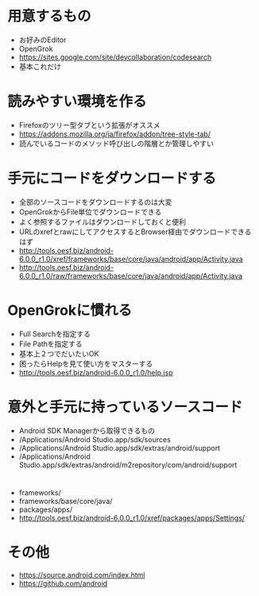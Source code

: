
# 用意するもの

* お好みのEditor
* OpenGrok
* https://sites.google.com/site/devcollaboration/codesearch
* 基本これだけ


# 読みやすい環境を作る

* Firefoxのツリー型タブという拡張がオススメ
* https://addons.mozilla.org/ja/firefox/addon/tree-style-tab/
* 読んでいるコードのメソッド呼び出しの階層とか管理しやすい


# 手元にコードをダウンロードする

* 全部のソースコードをダウンロードするのは大変
* OpenGrokからFile単位でダウンロードできる
* よく参照するファイルはダウンロードしておくと便利
* URLのxrefとrawにしてアクセスするとBrowser経由でダウンロードできるはず
* http://tools.oesf.biz/android-6.0.0_r1.0/xref/frameworks/base/core/java/android/app/Activity.java
* http://tools.oesf.biz/android-6.0.0_r1.0/raw/frameworks/base/core/java/android/app/Activity.java


# OpenGrokに慣れる

* Full Searchを指定する
* File Pathを指定する
* 基本上２つでだいたいOK
* 困ったらHelpを見て使い方をマスターする
* http://tools.oesf.biz/android-6.0.0_r1.0/help.jsp


# 意外と手元に持っているソースコード

* Android SDK Managerから取得できるもの
* /Applications/Android Studio.app/sdk/sources
* /Applications/Android Studio.app/sdk/extras/android/support
* /Applications/Android Studio.app/sdk/extras/android/m2repository/com/android/support

# 

* frameworks/
* frameworks/base/core/java/
* packages/apps/
* http://tools.oesf.biz/android-6.0.0_r1.0/xref/packages/apps/Settings/

# その他

* https://source.android.com/index.html
* https://github.com/android